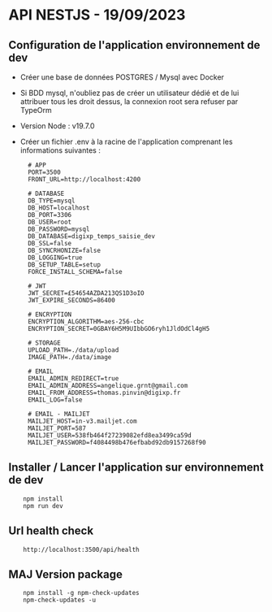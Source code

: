 # API NESTJS - 19/09/2023

## Configuration de l'application environnement de dev
- Créer une base de données POSTGRES / Mysql avec Docker
- Si BDD mysql, n'oubliez pas de créer un utilisateur dédié et de lui attribuer tous les droit dessus, la connexion root sera refuser par TypeOrm
- Version Node : v19.7.0
- Créer un fichier .env à la racine de l'application comprenant les informations suivantes :

        # APP
        PORT=3500
        FRONT_URL=http://localhost:4200
        
        # DATABASE
        DB_TYPE=mysql
        DB_HOST=localhost
        DB_PORT=3306
        DB_USER=root
        DB_PASSWORD=mysql
        DB_DATABASE=digixp_temps_saisie_dev
        DB_SSL=false
        DB_SYNCRHONIZE=false
        DB_LOGGING=true
        DB_SETUP_TABLE=setup
        FORCE_INSTALL_SCHEMA=false

        # JWT
        JWT_SECRET=£54654AZDA213QS1D3oIO
        JWT_EXPIRE_SECONDS=86400

        # ENCRYPTION
        ENCRYPTION_ALGORITHM=aes-256-cbc
        ENCRYPTION_SECRET=0GBAY6H5M9UIbbGO6ryh1JldOdCl4gH5

        # STORAGE
        UPLOAD_PATH=./data/upload
        IMAGE_PATH=./data/image

        # EMAIL
        EMAIL_ADMIN_REDIRECT=true
        EMAIL_ADMIN_ADDRESS=angelique.grnt@gmail.com
        EMAIL_FROM_ADDRESS=thomas.pinvin@digixp.fr
        EMAIL_LOG=false

        # EMAIL - MAILJET
        MAILJET_HOST=in-v3.mailjet.com
        MAILJET_PORT=587
        MAILJET_USER=538fb464f27239082efd8ea3499ca59d
        MAILJET_PASSWORD=f4084498b476efbabd92db9157268f90

## Installer / Lancer l'application sur environnement de dev

        npm install
        npm run dev

## Url health check

        http://localhost:3500/api/health

## MAJ Version package
        
        npm install -g npm-check-updates
        npm-check-updates -u
